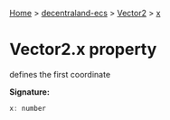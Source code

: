 [Home](./index) &gt; [decentraland-ecs](./decentraland-ecs.md) &gt; [Vector2](./decentraland-ecs.vector2.md) &gt; [x](./decentraland-ecs.vector2.x.md)

# Vector2.x property

defines the first coordinate

**Signature:**
```javascript
x: number
```
